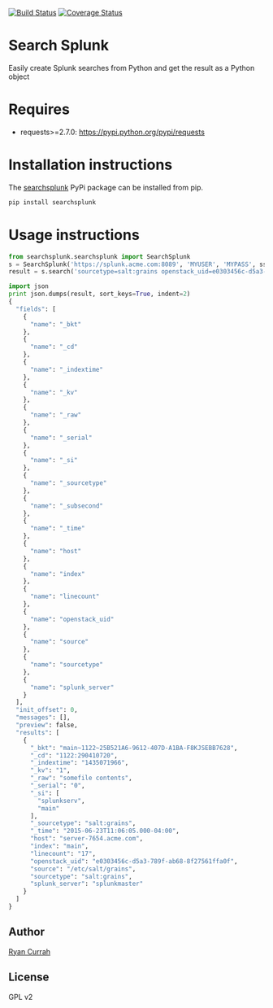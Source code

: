 [![Build Status](https://travis-ci.org/ryancurrah/searchsplunk.svg?branch=master)](https://travis-ci.org/ryancurrah/searchsplunk) [![Coverage Status](https://coveralls.io/repos/github/ryancurrah/searchsplunk/badge.svg?branch=master)](https://coveralls.io/github/ryancurrah/searchsplunk?branch=master)


# Search Splunk

Easily create Splunk searches from Python and get the result as a Python object

# Requires

- requests>=2.7.0: https://pypi.python.org/pypi/requests

# Installation instructions

The [searchsplunk](https://pypi.python.org/pypi/searchsplunk) PyPi package can be installed from pip.

```bash
pip install searchsplunk
```

# Usage instructions

```python
from searchsplunk.searchsplunk import SearchSplunk
s = SearchSplunk('https://splunk.acme.com:8089', 'MYUSER', 'MYPASS', ssl_verify=True)
result = s.search('sourcetype=salt:grains openstack_uid=e0303456c-d5a3-789f-ab68-8f27561ffa0f | dedup openstack_uid')

import json
print json.dumps(result, sort_keys=True, indent=2)
{
  "fields": [
    {
      "name": "_bkt"
    }, 
    {
      "name": "_cd"
    }, 
    {
      "name": "_indextime"
    }, 
    {
      "name": "_kv"
    }, 
    {
      "name": "_raw"
    }, 
    {
      "name": "_serial"
    }, 
    {
      "name": "_si"
    }, 
    {
      "name": "_sourcetype"
    }, 
    {
      "name": "_subsecond"
    }, 
    {
      "name": "_time"
    }, 
    {
      "name": "host"
    }, 
    {
      "name": "index"
    }, 
    {
      "name": "linecount"
    }, 
    {
      "name": "openstack_uid"
    }, 
    {
      "name": "source"
    }, 
    {
      "name": "sourcetype"
    }, 
    {
      "name": "splunk_server"
    }
  ], 
  "init_offset": 0, 
  "messages": [], 
  "preview": false, 
  "results": [
    {
      "_bkt": "main~1122~25B521A6-9612-407D-A1BA-F8KJSEBB7628", 
      "_cd": "1122:290410720", 
      "_indextime": "1435071966", 
      "_kv": "1", 
      "_raw": "somefile contents", 
      "_serial": "0", 
      "_si": [
        "splunkserv", 
        "main"
      ], 
      "_sourcetype": "salt:grains", 
      "_time": "2015-06-23T11:06:05.000-04:00", 
      "host": "server-7654.acme.com", 
      "index": "main", 
      "linecount": "17", 
      "openstack_uid": "e0303456c-d5a3-789f-ab68-8f27561ffa0f", 
      "source": "/etc/salt/grains", 
      "sourcetype": "salt:grains", 
      "splunk_server": "splunkmaster"
    }
  ]
}
```

## Author

[Ryan Currah](ryan@currah.ca)

## License

GPL v2

